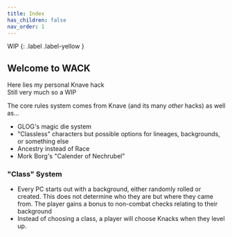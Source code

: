 ```yaml
---
title: Index
has_children: false
nav_order: 1
---
```

WIP
{: .label .label-yellow }

## Welcome to WACK 
Here lies my personal Knave hack <br>
Still very much so a WIP 

The core rules system comes from Knave (and its many *other* hacks) as well as... <br>
- GLOG's magic die system
- "Classless" characters but possible options for lineages, backgrounds, or something else
- Ancestry instead of Race
- Mork Borg's "Calender of Nechrubel"


### "Class" System
- Every PC starts out with a background, either randomly rolled or created. This does not determine who they are but where they came from. The player gains a bonus to non-combat checks relating to their background
- Instead of choosing a class, a player will choose Knacks when they level up. 

